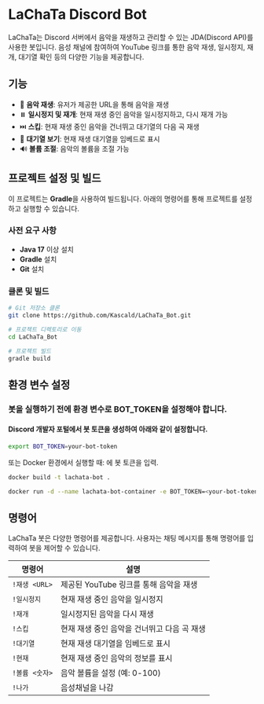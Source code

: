 # LaChaTa Discord Bot

LaChaTa는 Discord 서버에서 음악을 재생하고 관리할 수 있는 JDA(Discord API)를 사용한 봇입니다. 음성 채널에 참여하여 YouTube 링크를 통한 음악 재생, 일시정지, 재개, 대기열 확인 등의 다양한 기능을 제공합니다.

## 기능

- 🎵 **음악 재생**: 유저가 제공한 URL을 통해 음악을 재생
- ⏸️ **일시정지 및 재개**: 현재 재생 중인 음악을 일시정지하고, 다시 재개 가능
- ⏭️ **스킵**: 현재 재생 중인 음악을 건너뛰고 대기열의 다음 곡 재생
- 📜 **대기열 보기**: 현재 재생 대기열을 임베드로 표시
- 🔊 **볼륨 조절**: 음악의 볼륨을 조절 가능

## 프로젝트 설정 및 빌드

이 프로젝트는 **Gradle**을 사용하여 빌드됩니다. 아래의 명령어를 통해 프로젝트를 설정하고 실행할 수 있습니다.

### 사전 요구 사항

- **Java 17** 이상 설치
- **Gradle** 설치
- **Git** 설치

### 클론 및 빌드

```bash
# Git 저장소 클론
git clone https://github.com/Kascald/LaChaTa_Bot.git

# 프로젝트 디렉토리로 이동
cd LaChaTa_Bot

# 프로젝트 빌드
gradle build
```
## 환경 변수 설정

### 봇을 실행하기 전에 환경 변수로 BOT_TOKEN을 설정해야 합니다.
#### Discord 개발자 포털에서 봇 토큰을 생성하여 아래와 같이 설정합니다.
```bash
export BOT_TOKEN=your-bot-token
```
또는 Docker 환경에서 실행할 때: <your-bot-token> 에 봇 토큰을 입력.
```bash
docker build -t lachata-bot .

docker run -d --name lachata-bot-container -e BOT_TOKEN=<your-bot-token> lachata-bot
```


## 명령어

LaChaTa 봇은 다양한 명령어를 제공합니다. 사용자는 채팅 메시지를 통해 명령어를 입력하여 봇을 제어할 수 있습니다.


| 명령어         | 설명                                         |
|-------------|----------------------------------------------|
| `!재생 <URL>` | 제공된 YouTube 링크를 통해 음악을 재생        |
| `!일시정지`     | 현재 재생 중인 음악을 일시정지                |
| `!재개`       | 일시정지된 음악을 다시 재생                  |
| `!스킵`       | 현재 재생 중인 음악을 건너뛰고 다음 곡 재생   |
| `!대기열`      | 현재 재생 대기열을 임베드로 표시              |
| `!현재`       | 현재 재생 중인 음악의 정보를 표시             |
| `!볼륨 <숫자>`  | 음악 볼륨을 설정 (예: 0-100)                 |
| `!나가`  | 음성채널을 나감                 |


[//]: # (HOTFIX 0.1)
[//]: # (- 재생 제외 명령어 모두 먹통)

[//]: # (HOTFIX 0.2)
[//]: # (-재생중인 노래 없을 시 음성 자동끊기 -스케쥴러? onTrackEnd 다음 자동으로 끊기게)
[//]: # (-스킵 명령어 먹통)
[//]: # (-재개에는 봇 초대 미포함 )
[//]: # ( └ 재생 명령어 사용해야 초대가 되나 이러면 대기열에 같은 곡이 들어감)
[//]: # (- !도움말 or !명령어 같은 명령어 목록 출력 만들기)

[//]: # (HOTFIX 0.3) 
[//]: # (- 재생중인 노래 없을 시 음성 자동끊기 X)
[//]: # (- 재개에는 봇 초대 미포함 )
[//]: # (  └ 재생 명령어 사용해야 초대가 되나 이러면 대기열에 같은 곡이 들어감)
[//]: # (- 현재 재생은 URL만 지원함. 검색어 기능-최상단 노출 영상 재생 제공할것)


[//]: # (HOTFIX 0.4 )
[//]: # (- 재개에는 봇 초대 미포함)
[//]: # (  └ 재생 명령어 사용해야 초대가 되나 이러면 대기열에 같은 곡이 들어감)

[//]: # (HOTFIX 0.5)
[//]: # (- 간헐적으로 !스킵 명령어 잘 안먹음. O)